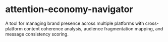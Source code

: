# attention-economy-navigator
A tool for managing brand presence across multiple platforms with cross-platform content coherence analysis, audience fragmentation mapping, and message consistency scoring.
